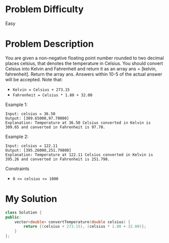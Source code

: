 # Problem Difficulty
Easy

# Problem Description
You are given a non-negative floating point number rounded to two decimal places celsius, that denotes the temperature in Celsius.
You should convert Celsius into Kelvin and Fahrenheit and return it as an array ans = [kelvin, fahrenheit].
Return the array ans. Answers within 10-5 of the actual answer will be accepted.
Note that:
- `Kelvin = Celsius + 273.15`
- `Fahrenheit = Celsius * 1.80 + 32.00`

Example 1:

```
Input: celsius = 36.50
Output: [309.65000,97.70000]
Explanation: Temperature at 36.50 Celsius converted in Kelvin is 309.65 and converted in Fahrenheit is 97.70.
```

Example 2:

```
Input: celsius = 122.11
Output: [395.26000,251.79800]
Explanation: Temperature at 122.11 Celsius converted in Kelvin is 395.26 and converted in Fahrenheit is 251.798.
```

Constraints
- `0 <= celsius <= 1000`

# My Solution

```cpp
class Solution {
public:
    vector<double> convertTemperature(double celsius) {
        return {(celsius + 273.15), (celsius * 1.80 + 32.00)};
    }
};
```
